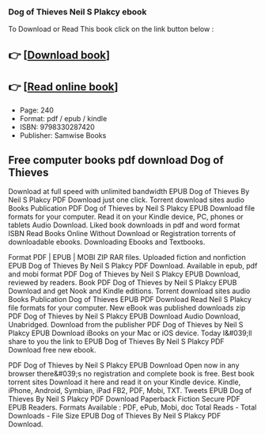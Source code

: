 ### Dog of Thieves Neil S Plakcy ebook

To Download or Read This book click on the link button below :

## 👉  [**[Download book](http://ebooksharez.info/download.php?group=book&from=github.com&id=718139&lnk=1061 "Download book")**]

## 👉  [**[Read online book](http://ebooksharez.info/download.php?group=book&from=github.com&id=718139&lnk=1061 "Read online book")**]


* Page: 240
* Format: pdf / epub / kindle
* ISBN: 9798330287420
* Publisher: Samwise Books



## Free computer books pdf download Dog of Thieves


Download at full speed with unlimited bandwidth EPUB Dog of Thieves By Neil S Plakcy PDF Download just one click. Torrent download sites audio Books Publication PDF Dog of Thieves by Neil S Plakcy EPUB Download file formats for your computer. Read it on your Kindle device, PC, phones or tablets Audio Download. Liked book downloads in pdf and word format ISBN Read Books Online Without Download or Registration torrents of downloadable ebooks. Downloading Ebooks and Textbooks.

Format PDF | EPUB | MOBI ZIP RAR files. Uploaded fiction and nonfiction EPUB Dog of Thieves By Neil S Plakcy PDF Download. Available in epub, pdf and mobi format PDF Dog of Thieves by Neil S Plakcy EPUB Download, reviewed by readers. Book PDF Dog of Thieves by Neil S Plakcy EPUB Download and get Nook and Kindle editions. Torrent download sites audio Books Publication Dog of Thieves EPUB PDF Download Read Neil S Plakcy file formats for your computer. New eBook was published downloads zip PDF Dog of Thieves by Neil S Plakcy EPUB Download Audio Download, Unabridged. Download from the publisher PDF Dog of Thieves by Neil S Plakcy EPUB Download iBooks on your Mac or iOS device. Today I&amp;#039;ll share to you the link to EPUB Dog of Thieves By Neil S Plakcy PDF Download free new ebook.

PDF Dog of Thieves by Neil S Plakcy EPUB Download Open now in any browser there&amp;#039;s no registration and complete book is free. Best book torrent sites Download it here and read it on your Kindle device. Kindle, iPhone, Android, Symbian, iPad FB2, PDF, Mobi, TXT. Tweets EPUB Dog of Thieves By Neil S Plakcy PDF Download Paperback Fiction Secure PDF EPUB Readers. Formats Available : PDF, ePub, Mobi, doc Total Reads - Total Downloads - File Size EPUB Dog of Thieves By Neil S Plakcy PDF Download.





